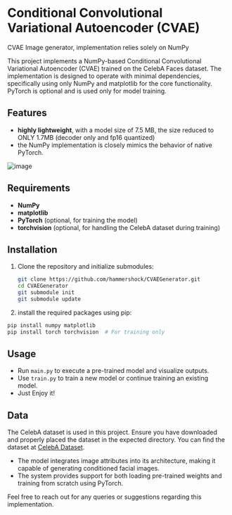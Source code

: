 # Conditional Convolutional Variational Autoencoder (CVAE)

CVAE Image generator, implementation relies solely on NumPy

This project implements a NumPy-based Conditional Convolutional Variational Autoencoder (CVAE) trained on the CelebA Faces dataset. The implementation is designed to operate with minimal dependencies, specifically using only NumPy and matplotlib for the core functionality. PyTorch is optional and is used only for model training.

## Features

- **highly lightweight**, with a model size of 7.5 MB, the size reduced to ONLY 1.7MB (decoder only and fp16 quantized)
- the NumPy implementation is closely mimics the behavior of native PyTorch.

![image](https://github.com/hammershock/CVAEGenerator/assets/109429530/429fd044-f71f-4e42-9bfb-7dcd84d49fd6)


## Requirements

- **NumPy**
- **matplotlib**
- **PyTorch** (optional, for training the model)
- **torchvision** (optional, for handling the CelebA dataset during training)

## Installation

1. Clone the repository and initialize submodules:
   ```bash
   git clone https://github.com/hammershock/CVAEGenerator.git
   cd CVAEGenerator
   git submodule init
   git submodule update
   ```
   
2. install the required packages using pip:

```bash
pip install numpy matplotlib
pip install torch torchvision  # For training only
```

## Usage

- Run `main.py` to execute a pre-trained model and visualize outputs.
- Use `train.py` to train a new model or continue training an existing model.
- Just Enjoy it!

## Data

The CelebA dataset is used in this project. Ensure you have downloaded and properly placed the dataset in the expected directory. You can find the dataset at [CelebA Dataset](https://mmlab.ie.cuhk.edu.hk/projects/CelebA.html).


- The model integrates image attributes into its architecture, making it capable of generating conditioned facial images.
- The system provides support for both loading pre-trained weights and training from scratch using PyTorch.

  
Feel free to reach out for any queries or suggestions regarding this implementation.
